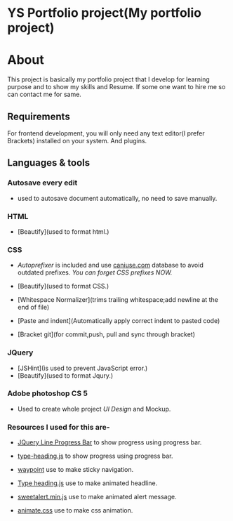 # YS Portfolio project(My portfolio project)

# About
This project is basically my portfolio project that I develop for learning purpose and
to show my skills and Resume. If some one want to hire me so can contact me for same.

## Requirements

For frontend development, you will only need any text editor(I prefer Brackets) installed on your system.
And plugins.

## Languages & tools

### Autosave every edit

- used to autosave document automatically, no need to save manually.

### HTML

- [Beautify](used to format html.)


### CSS

- _Autoprefixer_ is included and use [caniuse.com](http://caniuse.com/) database to avoid outdated prefixes. _You can forget CSS prefixes NOW._

- [Beautify](used to format CSS.)

- [Whitespace Normalizer](trims trailing whitespace;add newline at the end of file)

- [Paste and indent](Automatically apply correct indent to pasted code)

- [Bracket git](for commit,push, pull and sync through bracket)

### JQuery

- [JSHint](is used to prevent JavaScript error.)
- [Beautify](used to format Jqury.)

### Adobe photoshop CS 5

- Used to create whole project _UI Design_ and Mockup.

### Resources I used for this are-

- [JQuery Line Progress Bar](https://www.jqueryscript.net/chart-graph/jQuery-Progress-Bar-Plugin-LineProgressbar.html) to show progress using progress bar.

- [type-heading.js](https://www.jqueryscript.net/chart-graph/jQuery-Progress-Bar-Plugin-LineProgressbar.html) to show progress using progress bar.

- [waypoint](http://imakewebthings.com/waypoints/) use to make sticky navigation.

- [Type heading.js](https://codyhouse.co/gem/css-animated-headlines/) use to make animated headline.

- [sweetalert.min.js](https://sweetalert.js.org/guides/) use to make animated alert message.

- [animate.css](https://daneden.github.io/animate.css/) use to make css animation.


